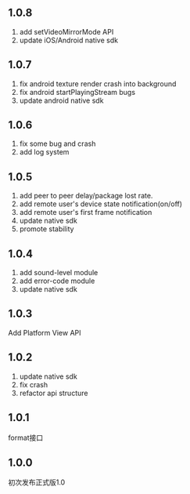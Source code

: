 
## 1.0.8
1. add setVideoMirrorMode API
2. update iOS/Android native sdk

## 1.0.7
1. fix android texture render crash into background
2. fix android startPlayingStream bugs
3. update android native sdk

## 1.0.6
1. fix some bug and crash
2. add log system

## 1.0.5
1. add peer to peer delay/package lost rate.
2. add remote user's device state notification(on/off)
3. add remote user's first frame notification
4. update native sdk
5. promote stability

## 1.0.4

1. add sound-level module
2. add error-code module
3. update native sdk

## 1.0.3

Add Platform View API

## 1.0.2

1. update native sdk
2. fix crash
3. refactor api structure


## 1.0.1

format接口
 
## 1.0.0

初次发布正式版1.0

